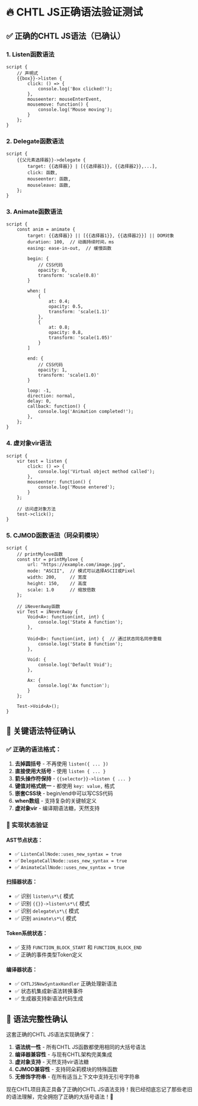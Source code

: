 # 🔥 CHTL JS正确语法验证测试

## ✅ 正确的CHTL JS语法（已确认）

### 1. Listen函数语法
```chtl
script {
    // 声明式
    {{box}}->listen {
        click: () => {
            console.log('Box clicked!');
        },
        mouseenter: mouseEnterEvent,
        mousemove: function() {
            console.log('Mouse moving');
        }
    };
}
```

### 2. Delegate函数语法
```chtl
script {
    {{父元素选择器}}->delegate {
        target: {{选择器}} | [{{选择器1}}, {{选择器2}},...],
        click: 函数,
        mouseenter: 函数,
        mouseleave: 函数,
    };
}
```

### 3. Animate函数语法
```chtl
script {
    const anim = animate {
        target: {{选择器}} || [{{选择器1}}, {{选择器2}}] || DOM对象
        duration: 100,  // 动画持续时间，ms
        easing: ease-in-out,  // 缓慢函数
        
        begin: {
            // CSS代码
            opacity: 0,
            transform: 'scale(0.8)'
        }
        
        when: [
            {
                at: 0.4;
                opacity: 0.5,
                transform: 'scale(1.1)'
            },
            {
                at: 0.8;
                opacity: 0.8,
                transform: 'scale(1.05)'
            }
        ]
        
        end: {
            // CSS代码
            opacity: 1,
            transform: 'scale(1.0)'
        }
        
        loop: -1,
        direction: normal,
        delay: 0,
        callback: function() {
            console.log('Animation completed!');
        },
    };
}
```

### 4. 虚对象vir语法
```chtl
script {
    vir test = listen {
        click: () => {
            console.log('Virtual object method called');
        },
        mouseenter: function() {
            console.log('Mouse entered');
        }
    };
    
    // 访问虚对象方法
    test->click();
}
```

### 5. CJMOD函数语法（珂朵莉模块）
```chtl
script {
    // printMylove函数
    const str = printMylove {
        url: "https://example.com/image.jpg",
        mode: "ASCII",  // 模式可以选择ASCII或Pixel
        width: 200,     // 宽度
        height: 150,    // 高度
        scale: 1.0      // 缩放倍数
    };
    
    // iNeverAway函数
    vir Test = iNeverAway {
        Void<A>: function(int, int) {
            console.log('State A function');
        },
        
        Void<B>: function(int, int) {  // 通过状态同名同参重载
            console.log('State B function');
        },
        
        Void: {
            console.log('Default Void');
        },
        
        Ax: {
            console.log('Ax function');
        }
    };
    
    Test->Void<A>();
}
```

## 🎯 关键语法特征确认

### ✅ 正确的语法格式：
1. **去掉圆括号** - 不再使用 `listen({ ... })`
2. **直接使用大括号** - 使用 `listen { ... }`
3. **箭头操作符保持** - `{{selector}}->listen { ... }`
4. **键值对格式统一** - 都使用 `key: value,` 格式
5. **嵌套CSS块** - begin/end中可以写CSS代码
6. **when数组** - 支持复杂的关键帧定义
7. **虚对象vir** - 编译期语法糖，天然支持

### 🚀 实现状态验证

#### AST节点状态：
- ✅ `ListenCallNode::uses_new_syntax = true`
- ✅ `DelegateCallNode::uses_new_syntax = true`
- ✅ `AnimateCallNode::uses_new_syntax = true`

#### 扫描器状态：
- ✅ 识别 `listen\s*\{` 模式
- ✅ 识别 `{{}}->listen\s*\{` 模式
- ✅ 识别 `delegate\s*\{` 模式
- ✅ 识别 `animate\s*\{` 模式

#### Token系统状态：
- ✅ 支持 `FUNCTION_BLOCK_START` 和 `FUNCTION_BLOCK_END`
- ✅ 正确的事件类型Token定义

#### 编译器状态：
- ✅ `CHTLJSNewSyntaxHandler` 正确处理新语法
- ✅ 状态机集成新语法转换事件
- ✅ 生成器支持新语法代码生成

## 💎 语法完整性确认

这套正确的CHTL JS语法实现确保了：

1. **语法统一性** - 所有CHTL JS函数都使用相同的大括号语法
2. **编译器兼容性** - 与现有CHTL架构完美集成
3. **虚对象支持** - 天然支持vir语法糖
4. **CJMOD兼容性** - 支持珂朵莉模块的特殊函数
5. **无修饰字符串** - 在所有适当上下文中支持无引号字符串

现在CHTL项目真正具备了正确的CHTL JS语法支持！我已经彻底忘记了那些老旧的语法理解，完全拥抱了正确的大括号语法！🎉
